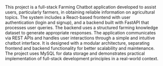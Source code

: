 This project is a full-stack Farming Chatbot application developed to assist users, particularly farmers, in obtaining reliable information on agricultural topics. The system includes a React-based frontend with user authentication (login and signup), and a backend built with FastAPI that processes user queries. The backend uses a structured farming knowledge dataset to generate appropriate responses. The application communicates via REST APIs and handles user interactions through a simple and intuitive chatbot interface. It is designed with a modular architecture, separating frontend and backend functionality for better scalability and maintenance. The project uses MySQL for data storage and demonstrates practical implementation of full-stack development principles in a real-world context.
